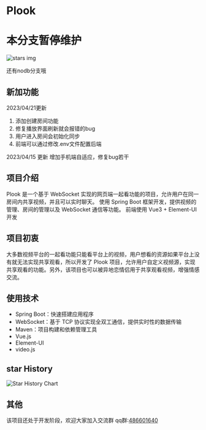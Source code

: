 # Plook

# 本分支暂停维护

![stars img](https://img.shields.io/github/stars/schuanhe/Plook)



还有nodb分支哦

## 新加功能
2023/04/21更新
1. 添加创建房间功能
2. 修复播放界面刷新就会报错的bug
3. 用户进入房间会初始化同步
4. 前端可以通过修改.env文件配置后端

2023/04/15 更新
增加手机端自适应，修复bug若干


## 项目介绍

Plook 是一个基于 WebSocket 实现的网页端一起看功能的项目，允许用户在同一房间内共享视频，并且可以实时聊天。
使用 Spring Boot 框架开发，提供视频的管理、房间的管理以及 WebSocket 通信等功能。
前端使用 Vue3 + Element-UI 开发

## 项目初衷

大多数视频平台的一起看功能只能看平台上的视频，用户想看的资源如果平台上没有就无法实现共享观看，所以开发了 Plook 项目，允许用户自定义视频源，实现共享观看的功能。另外，该项目也可以被异地恋情侣用于共享观看视频，增强情感交流。

## 使用技术

- Spring Boot：快速搭建应用程序
- WebSocket：基于 TCP 协议实现全双工通信，提供实时性的数据传输
- Maven：项目构建和依赖管理工具
- Vue.js
- Element-UI
- video.js


## star History
![Star History Chart](https://api.star-history.com/svg?repos=schuanhe/Plook&type=Date)


## 其他

该项目还处于开发阶段，欢迎大家加入交流群
qq群:[486601640](https://jq.qq.com/?_wv=1027&k=kSkx46a7)

